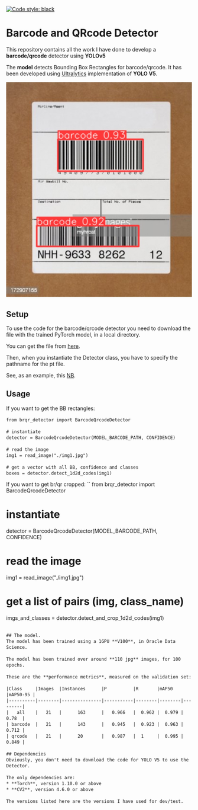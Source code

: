 [![Code style: black](https://img.shields.io/badge/code%20style-black-000000.svg)](https://github.com/psf/black)
# Barcode and QRcode Detector
This repository contains all the work I have done to develop a **barcode/qrcode** detector using **YOLOv5**

The **model** detects Bounding Box Rectangles for barcode/qrcode. It has been developed using [Ultralytics](https://github.com/ultralytics/yolov5) implementation of **YOLO V5**.

![barcodes detected](https://github.com/luigisaetta/1d2d-code-detector/blob/main/screenshot.jpg "barcodes")

## Setup
To use the code for the barcode/qrcode detector you need to download the file with the trained PyTorch model, in a local directory.

You can get the file from [here](https://objectstorage.eu-frankfurt-1.oraclecloud.com/n/frqap2zhtzbe/b/barcode_models/o/best_barcode_data6_yolov5x_100ep.pt).

Then, when you instantiate the Detector class, you have to specify the pathname for the pt file.

See, as an example, this [NB](https://github.com/luigisaetta/1d2d-code-detector/blob/main/test_qrcode_detector.ipynb).

## Usage
If you want to get the BB rectangles:
```
from brqr_detector import BarcodeQrcodeDetector

# instantiate
detector = BarcodeQrcodeDetector(MODEL_BARCODE_PATH, CONFIDENCE)

# read the image
img1 = read_image("./img1.jpg")

# get a vector with all BB, confidence and classes
boxes = detector.detect_1d2d_codes(img1)

```
If you want to get br/qr cropped:
``
from brqr_detector import BarcodeQrcodeDetector

# instantiate
detector = BarcodeQrcodeDetector(MODEL_BARCODE_PATH, CONFIDENCE)

# read the image
img1 = read_image("./img1.jpg")

# get a list of pairs (img, class_name)
imgs_and_classes = detector.detect_and_crop_1d2d_codes(img1)

```

## The model.
The model has been trained using a 1GPU **V100**, in Oracle Data Science.

The model has been trained over around **110 jpg** images, for 100 epochs.

These are the **performance metrics**, measured on the validation set:
    
|Class     |Images  |Instances      |P          |R       |mAP50   |mAP50-95 |
|----------|--------|---------------|-----------|--------|--------|---------|
|   all    |   21   |      163      |   0.966   |  0.962 |  0.979 |   0.78  |
| barcode  |   21   |      143      |   0.945   |  0.923 |  0.963 |   0.712 |
| qrcode   |   21   |      20       |   0.987   |  1     |  0.995 |   0.849 |

## Dependencies
Obviously, you don't need to download the code for YOLO V5 to use the Detector.

The only dependencies are:
* **Torch**, version 1.10.0 or above
* **CV2**, version 4.6.0 or above

The versions listed here are the versions I have used for dev/test.


